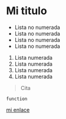# Mi titulo
- Lista no numerada
- Lista no numerada
- Lista no numerada
- Lista no numerada

1. Lista numerada
1. Lista numerada
1. Lista numerada
1. Lista numerada

>Cita

`function`

[mi enlace](https://www.amazon.es/Xiaomi-Mochilas-Equipaje/s?k=Xiaomi&rh=n%3A2007986031)



